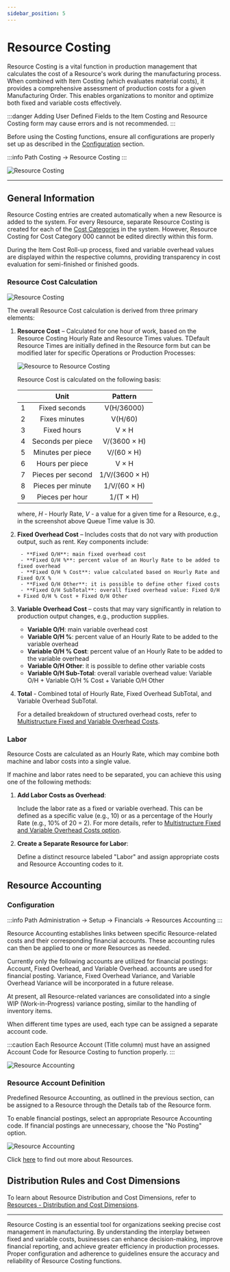 ```yaml
---
sidebar_position: 5
---
```


# Resource Costing

Resource Costing is a vital function in production management that calculates the cost of a Resource's work during the manufacturing process. When combined with Item Costing (which evaluates material costs), it provides a comprehensive assessment of production costs for a given Manufacturing Order. This enables organizations to monitor and optimize both fixed and variable costs effectively.

:::danger
    Adding User Defined Fields to the Item Costing and Resource Costing form may cause errors and is not recommended.
:::

Before using the Costing functions, ensure all configurations are properly set up as described in the [Configuration](./configuration/overview.md) section.

:::info Path
    Costing → Resource Costing
:::

![Resource Costing](./media/resource-costing/resource-costing.webp)

---

## General Information

Resource Costing entries are created automatically when a new Resource is added to the system. For every Resource, separate Resource Costing is created for each of the [Cost Categories](../costing-material-and-resources/cost-categories.md) in the system. However, Resource Costing for Cost Category 000 cannot be edited directly within this form.

During the Item Cost Roll-up process, fixed and variable overhead values are displayed within the respective columns, providing transparency in cost evaluation for semi-finished or finished goods.

### Resource Cost Calculation

![Resource Costing](./media/resource-costing/resource-costing-2.webp)

The overall Resource Cost calculation is derived from three primary elements:

1. **Resource Cost** – Calculated for one hour of work, based on the Resource Costing Hourly Rate and Resource Times values. TDefault Resource Times are initially defined in the Resource form but can be modified later for specific Operations or Production Processes:

    ![Resource to Resource Costing](./media/resource-costing/resource-resource-costing.webp)

    Resource Cost is calculated on the following basis:

    |     |       Unit        |    Pattern     |
    | :-: | :---------------: | :------------: |
    |  1  |   Fixed seconds   |   V(H/36000)   |
    |  2  |   Fixes minutes   |    V(H/60)     |
    |  3  |    Fixed hours    |     V × H      |
    |  4  | Seconds per piece |  V/(3600 × H)  |
    |  5  | Minutes per piece |   V/(60 × H)   |
    |  6  |  Hours per piece  |     V × H      |
    |  7  | Pieces per second | 1/V/(3600 × H) |
    |  8  | Pieces per minute |  1/V/(60 × H)  |
    |  9  |  Pieces per hour  |   1/(T × H)    |

    where, *H* - Hourly Rate, *V* - a value for a given time for a Resource, e.g., in the screenshot above Queue Time value is 30.

2. **Fixed Overhead Cost** – Includes costs that do not vary with production output, such as rent. Key components include:

        - **Fixed O/H**: main fixed overhead cost
        - **Fixed O/H %**: percent value of an Hourly Rate to be added to fixed overhead
        - **Fixed O/H % Cost**: value calculated based on Hourly Rate and Fixed O/X %
        - **Fixed O/H Other**: it is possible to define other fixed costs
        - **Fixed O/H SubTotal**: overall fixed overhead value: Fixed O/H + Fixed O/H % Cost + Fixed O/H Other

3. **Variable Overhead Cost** – costs that may vary significantly in relation to production output changes, e.g., production supplies.

    - **Variable O/H**: main variable overhead cost
    - **Variable O/H %**: percent value of an Hourly Rate to be added to the variable overhead
    - **Variable O/H % Cost**: percent value of an Hourly Rate to be added to the variable overhead
    - **Variable O/H Other**: it is possible to define other variable costs
    - **Variable O/H Sub-Total**: overall variable overhead value: Variable O/H + Variable O/H % Cost + Variable O/H Other

4. **Total** - Combined total of Hourly Rate, Fixed Overhead SubTotal, and Variable Overhead SubTotal.

    For a detailed breakdown of structured overhead costs, refer to [Multistructure Fixed and Variable Overhead Costs](../costing-material-and-resources/item-costing/multistructure-fixed-and-variable-overhead-costs.md).

### Labor

Resource Costs are calculated as an Hourly Rate, which may combine both machine and labor costs into a single value.

If machine and labor rates need to be separated, you can achieve this using one of the following methods:

1. **Add Labor Costs as Overhead**:

    Include the labor rate as a fixed or variable overhead. This can be defined as a specific value (e.g., 10) or as a percentage of the Hourly Rate (e.g., 10% of 20 = 2). For more details, refer to [Multistructure Fixed and Variable Overhead Costs option](./item-costing/multistructure-fixed-and-variable-overhead-costs.md).

2. **Create a Separate Resource for Labor**:

    Define a distinct resource labeled "Labor" and assign appropriate costs and Resource Accounting codes to it.

## Resource Accounting

### Configuration

:::info Path
    Administration → Setup → Financials → Resources Accounting
:::

Resource Accounting establishes links between specific Resource-related costs and their corresponding financial accounts. These accounting rules can then be applied to one or more Resources as needed.

Currently only the following accounts are utilized for financial postings: Account, Fixed Overhead, and Variable Overhead. accounts are used for financial posting. Variance, Fixed Overhead Variance, and Variable Overhead Variance will be incorporated in a future release.

At present, all Resource-related variances are consolidated into a single WIP (Work-in-Progress) variance posting, similar to the handling of inventory items.

When different time types are used, each type can be assigned a separate account code.

:::caution
    Each Resource Account (Title column) must have an assigned Account Code for Resource Costing to function properly.
:::

![Resource Accounting](./media/resource-costing/resource-accounting-2.webp)

### Resource Account Definition

Predefined Resource Accounting, as outlined in the previous section, can be assigned to a Resource through the Details tab of the Resource form.

To enable financial postings, select an appropriate Resource Accounting code. If financial postings are unnecessary, choose the "No Posting" option.

![Resource Accounting](./media/resource-costing/resource-accounting-3.webp)

Click [here](../routings/resources.md) to find out more about Resources.

## Distribution Rules and Cost Dimensions

To learn about Resource Distribution and Cost Dimensions, refer to [Resources - Distribution and Cost Dimensions](../costing-material-and-resources/distribution-and-cost-dimensions/resources-distribution-and-cost-dimensions.md).

---
Resource Costing is an essential tool for organizations seeking precise cost management in manufacturing. By understanding the interplay between fixed and variable costs, businesses can enhance decision-making, improve financial reporting, and achieve greater efficiency in production processes. Proper configuration and adherence to guidelines ensure the accuracy and reliability of Resource Costing functions.
